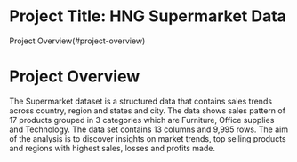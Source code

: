 # Project Title: HNG Supermarket Data

Project Overview(#project-overview)

# Project Overview
The Supermarket dataset is a structured data that contains sales trends across country, region and states and city. The data shows sales pattern of 17 products grouped in 3 categories which are Furniture, Office supplies and Technology. The data set contains 13 columns and 9,995 rows. The aim of the analysis is to discover insights on market trends, top selling products and regions with highest sales, losses and profits made.
 
